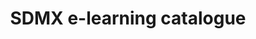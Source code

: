 ---
title: "SDMX e-learning catalogue"
draft: false
# page title background image
bg_image: "images/backgrounds/page-title.jpg"

---